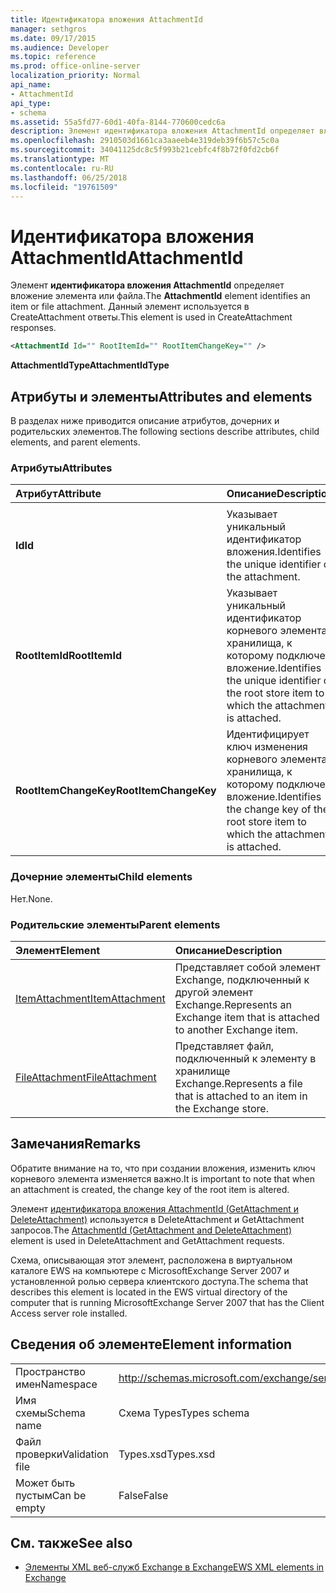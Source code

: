 ```yaml
---
title: Идентификатора вложения AttachmentId
manager: sethgros
ms.date: 09/17/2015
ms.audience: Developer
ms.topic: reference
ms.prod: office-online-server
localization_priority: Normal
api_name:
- AttachmentId
api_type:
- schema
ms.assetid: 55a5fd77-60d1-40fa-8144-770600cedc6a
description: Элемент идентификатора вложения AttachmentId определяет вложение элемента или файла. Данный элемент используется в CreateAttachment ответы.
ms.openlocfilehash: 2910503d1661ca3aaeeb4e319deb39f6b57c5c0a
ms.sourcegitcommit: 34041125dc8c5f993b21cebfc4f8b72f0fd2cb6f
ms.translationtype: MT
ms.contentlocale: ru-RU
ms.lasthandoff: 06/25/2018
ms.locfileid: "19761509"
---
```

# <a name="attachmentid"></a><span data-ttu-id="15abf-104">Идентификатора вложения AttachmentId</span><span class="sxs-lookup"><span data-stu-id="15abf-104">AttachmentId</span></span>

<span data-ttu-id="15abf-105">Элемент **идентификатора вложения AttachmentId** определяет вложение элемента или файла.</span><span class="sxs-lookup"><span data-stu-id="15abf-105">The **AttachmentId** element identifies an item or file attachment.</span></span> <span data-ttu-id="15abf-106">Данный элемент используется в CreateAttachment ответы.</span><span class="sxs-lookup"><span data-stu-id="15abf-106">This element is used in CreateAttachment responses.</span></span> 
  
```xml
<AttachmentId Id="" RootItemId="" RootItemChangeKey="" />
```

 <span data-ttu-id="15abf-107">**AttachmentIdType**</span><span class="sxs-lookup"><span data-stu-id="15abf-107">**AttachmentIdType**</span></span>
## <a name="attributes-and-elements"></a><span data-ttu-id="15abf-108">Атрибуты и элементы</span><span class="sxs-lookup"><span data-stu-id="15abf-108">Attributes and elements</span></span>

<span data-ttu-id="15abf-109">В разделах ниже приводится описание атрибутов, дочерних и родительских элементов.</span><span class="sxs-lookup"><span data-stu-id="15abf-109">The following sections describe attributes, child elements, and parent elements.</span></span>
  
### <a name="attributes"></a><span data-ttu-id="15abf-110">Атрибуты</span><span class="sxs-lookup"><span data-stu-id="15abf-110">Attributes</span></span>

|<span data-ttu-id="15abf-111">**Атрибут**</span><span class="sxs-lookup"><span data-stu-id="15abf-111">**Attribute**</span></span>|<span data-ttu-id="15abf-112">**Описание**</span><span class="sxs-lookup"><span data-stu-id="15abf-112">**Description**</span></span>|
|:-----|:-----|
|<span data-ttu-id="15abf-113">
  **Id**</span><span class="sxs-lookup"><span data-stu-id="15abf-113">**Id**</span></span> <br/> |<span data-ttu-id="15abf-114">Указывает уникальный идентификатор вложения.</span><span class="sxs-lookup"><span data-stu-id="15abf-114">Identifies the unique identifier of the attachment.</span></span>  <br/> |
|<span data-ttu-id="15abf-115">**RootItemId**</span><span class="sxs-lookup"><span data-stu-id="15abf-115">**RootItemId**</span></span> <br/> |<span data-ttu-id="15abf-116">Указывает уникальный идентификатор корневого элемента хранилища, к которому подключен вложение.</span><span class="sxs-lookup"><span data-stu-id="15abf-116">Identifies the unique identifier of the root store item to which the attachment is attached.</span></span>  <br/> |
|<span data-ttu-id="15abf-117">**RootItemChangeKey**</span><span class="sxs-lookup"><span data-stu-id="15abf-117">**RootItemChangeKey**</span></span> <br/> |<span data-ttu-id="15abf-118">Идентифицирует ключ изменения корневого элемента хранилища, к которому подключен вложение.</span><span class="sxs-lookup"><span data-stu-id="15abf-118">Identifies the change key of the root store item to which the attachment is attached.</span></span>  <br/> |
   
### <a name="child-elements"></a><span data-ttu-id="15abf-119">Дочерние элементы</span><span class="sxs-lookup"><span data-stu-id="15abf-119">Child elements</span></span>

<span data-ttu-id="15abf-120">Нет.</span><span class="sxs-lookup"><span data-stu-id="15abf-120">None.</span></span>
  
### <a name="parent-elements"></a><span data-ttu-id="15abf-121">Родительские элементы</span><span class="sxs-lookup"><span data-stu-id="15abf-121">Parent elements</span></span>

|<span data-ttu-id="15abf-122">**Элемент**</span><span class="sxs-lookup"><span data-stu-id="15abf-122">**Element**</span></span>|<span data-ttu-id="15abf-123">**Описание**</span><span class="sxs-lookup"><span data-stu-id="15abf-123">**Description**</span></span>|
|:-----|:-----|
|[<span data-ttu-id="15abf-124">ItemAttachment</span><span class="sxs-lookup"><span data-stu-id="15abf-124">ItemAttachment</span></span>](itemattachment.md) <br/> |<span data-ttu-id="15abf-125">Представляет собой элемент Exchange, подключенный к другой элемент Exchange.</span><span class="sxs-lookup"><span data-stu-id="15abf-125">Represents an Exchange item that is attached to another Exchange item.</span></span>  <br/> |
|[<span data-ttu-id="15abf-126">FileAttachment</span><span class="sxs-lookup"><span data-stu-id="15abf-126">FileAttachment</span></span>](fileattachment.md) <br/> |<span data-ttu-id="15abf-127">Представляет файл, подключенный к элементу в хранилище Exchange.</span><span class="sxs-lookup"><span data-stu-id="15abf-127">Represents a file that is attached to an item in the Exchange store.</span></span>  <br/> |
   
## <a name="remarks"></a><span data-ttu-id="15abf-128">Замечания</span><span class="sxs-lookup"><span data-stu-id="15abf-128">Remarks</span></span>

<span data-ttu-id="15abf-129">Обратите внимание на то, что при создании вложения, изменить ключ корневого элемента изменяется важно.</span><span class="sxs-lookup"><span data-stu-id="15abf-129">It is important to note that when an attachment is created, the change key of the root item is altered.</span></span>
  
<span data-ttu-id="15abf-130">Элемент [идентификатора вложения AttachmentId (GetAttachment и DeleteAttachment)](attachmentid-getattachment-and-deleteattachment.md) используется в DeleteAttachment и GetAttachment запросов.</span><span class="sxs-lookup"><span data-stu-id="15abf-130">The [AttachmentId (GetAttachment and DeleteAttachment)](attachmentid-getattachment-and-deleteattachment.md) element is used in DeleteAttachment and GetAttachment requests.</span></span> 
  
<span data-ttu-id="15abf-131">Схема, описывающая этот элемент, расположена в виртуальном каталоге EWS на компьютере с MicrosoftExchange Server 2007 и установленной ролью сервера клиентского доступа.</span><span class="sxs-lookup"><span data-stu-id="15abf-131">The schema that describes this element is located in the EWS virtual directory of the computer that is running MicrosoftExchange Server 2007 that has the Client Access server role installed.</span></span>
  
## <a name="element-information"></a><span data-ttu-id="15abf-132">Сведения об элементе</span><span class="sxs-lookup"><span data-stu-id="15abf-132">Element information</span></span>

|||
|:-----|:-----|
|<span data-ttu-id="15abf-133">Пространство имен</span><span class="sxs-lookup"><span data-stu-id="15abf-133">Namespace</span></span>  <br/> |http://schemas.microsoft.com/exchange/services/2006/types  <br/> |
|<span data-ttu-id="15abf-134">Имя схемы</span><span class="sxs-lookup"><span data-stu-id="15abf-134">Schema name</span></span>  <br/> |<span data-ttu-id="15abf-135">Схема Types</span><span class="sxs-lookup"><span data-stu-id="15abf-135">Types schema</span></span>  <br/> |
|<span data-ttu-id="15abf-136">Файл проверки</span><span class="sxs-lookup"><span data-stu-id="15abf-136">Validation file</span></span>  <br/> |<span data-ttu-id="15abf-137">Types.xsd</span><span class="sxs-lookup"><span data-stu-id="15abf-137">Types.xsd</span></span>  <br/> |
|<span data-ttu-id="15abf-138">Может быть пустым</span><span class="sxs-lookup"><span data-stu-id="15abf-138">Can be empty</span></span>  <br/> |<span data-ttu-id="15abf-139">False</span><span class="sxs-lookup"><span data-stu-id="15abf-139">False</span></span>  <br/> |
   
## <a name="see-also"></a><span data-ttu-id="15abf-140">См. также</span><span class="sxs-lookup"><span data-stu-id="15abf-140">See also</span></span>

- [<span data-ttu-id="15abf-141">Элементы XML веб-служб Exchange в Exchange</span><span class="sxs-lookup"><span data-stu-id="15abf-141">EWS XML elements in Exchange</span></span>](ews-xml-elements-in-exchange.md)

